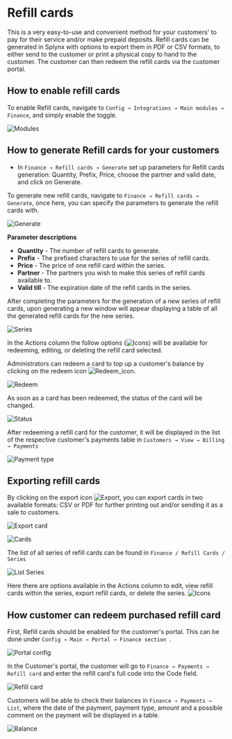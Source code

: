 Refill cards
==========

This is a very easy-to-use and convenient method for your customers' to pay for their service and/or make prepaid deposits. Refill cards can be generated in Splynx with options to export them in PDF or CSV formats, to either send to the customer or print a physical copy to hand to the customer. The customer can then redeem the refill cards via the customer portal.


## How to enable refill cards

To enable Refill cards, navigate to `Config → Integrations → Main modules → Finance`, and simply enable the toggle.

![Modules](main_modules.png)


## How to generate Refill cards for your customers

* In `Finance → Refill cards → Generate` set up parameters for Refill cards generation: Quantity, Prefix, Price, choose the partner and valid date, and click on Generate.

To generate new refill cards, navigate to `Finance → Refill cards → Generate`, once here, you can specify the parameters to generate the refill cards with.

  ![Generate](generate_refillcards.png)

**Parameter descriptions**

* **Quantity** - The number of refill cards to generate.
* **Prefix** - The prefixed characters to use for the series of refill cards.
* **Price** - The price of one refill card within the series.
* **Partner** - The partners you wish to make this series of refill cards available to.
* **Valid till** - The expiration date of the refill cards in the series.

After completing the parameters for the generation of a new series of refill cards, upon generating a new window will appear displaying a table of all the generated refill cards for the new series.

  ![Series](view_serie.png)

  In the Actions column the follow options (<icon class="image-icon">![Icons](cards_actions.png)</icon>) will be available for redeeming, editing, or deleting the refill card selected.


Administrators can redeem a card to top up a customer's balance by clicking on the redeem icon <icon class="image-icon">![Redeem_icon](redeem_icon.png)</icon>.

![Redeem](redeem_card.png)

As soon as a card has been redeemed, the status of the card will be changed.

![Status](status.png)

After redeeming a refill card for the customer, it will be displayed in the list of the respective customer's payments table in `Customers → View → Billing → Payments`

![Payment type](payment_type.png)

## Exporting refill cards

By clicking on the export icon <icon class="image-icon">![Export](export_icon.png)</icon>, you can export cards in two available formats: CSV or PDF for further printing out and/or sending it as a sale to customers.

![Export card](export_card.png)

![Cards](cards.png)

The list of all series of refill cards can be found in `Finance / Refill Cards / Series`

![List Series](list_series.png)

Here there are options available in the Actions column to edit, view refill cards within the series, export refill cards, or delete the series. <icon class="image-icon">![Icons](icons.png)</icon>


## How customer can redeem purchased refill card

First, Refill cards should be enabled for the customer's portal. This can be done under `Config → Main → Portal → Finance section `.

![Portal config](portal_config.png)


In the Customer's portal, the customer will go to `Finance → Payments → Refill card` and enter the refill card's full code into the Code field.

![Refill card](refill_card.png)


Customers will be able to check their balances in `Finance → Payments → List`, where the date of the payment, payment type, amount and a possible comment on the payment will be displayed in a table.

![Balance](balance.png)
